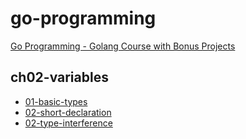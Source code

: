 # go-programming

[Go Programming - Golang Course with Bonus Projects](https://www.youtube.com/watch?v=un6ZyFkqFKo)

## ch02-variables

- [01-basic-types](./ch02-variables/01-basic-types/README.md)
- [02-short-declaration](./ch02-variables/02-short-declarations/README.md)
- [02-type-interference](./ch02-variables/03-type-interference/README.md)
